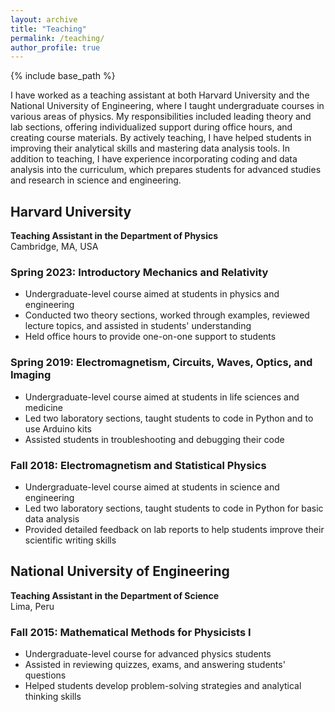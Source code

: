 ```yaml
---
layout: archive
title: "Teaching"
permalink: /teaching/
author_profile: true
---
```


{% include base_path %}

I have worked as a teaching assistant at both Harvard University and the National University of Engineering, where I taught undergraduate courses in various areas of physics. My responsibilities included leading theory and lab sections, offering individualized support during office hours, and creating course materials. By actively teaching, I have helped students in improving their analytical skills and mastering data analysis tools. In addition to teaching, I have experience incorporating coding and data analysis into the curriculum, which prepares students for advanced studies and research in science and engineering.

## Harvard University
**Teaching Assistant in the Department of Physics**  
Cambridge, MA, USA

### Spring 2023: Introductory Mechanics and Relativity
* Undergraduate-level course aimed at students in physics and engineering
* Conducted two theory sections, worked through examples, reviewed lecture topics, and assisted in students' understanding
* Held office hours to provide one-on-one support to students

### Spring 2019: Electromagnetism, Circuits, Waves, Optics, and Imaging
* Undergraduate-level course aimed at students in life sciences and medicine
* Led two laboratory sections, taught students to code in Python and to use Arduino kits
* Assisted students in troubleshooting and debugging their code

### Fall 2018: Electromagnetism and Statistical Physics
* Undergraduate-level course aimed at students in science and engineering
* Led two laboratory sections, taught students to code in Python for basic data analysis
* Provided detailed feedback on lab reports to help students improve their scientific writing skills

## National University of Engineering
**Teaching Assistant in the Department of Science**  
Lima, Peru

### Fall 2015: Mathematical Methods for Physicists I
* Undergraduate-level course for advanced physics students
* Assisted in reviewing quizzes, exams, and answering students' questions
* Helped students develop problem-solving strategies and analytical thinking skills
